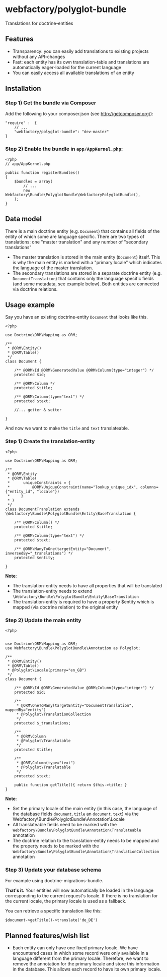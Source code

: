 webfactory/polyglot-bundle
==========================

Translations for doctrine-entities


Features
--------
* Transparency: you can easily add translations to existing projects without any API-changes
* Fast: each entity has its own translation-table and translations are automatically eager-loaded for the current language
* You can easily access all available translations of an entity


Installation
------------

### Step 1) Get the bundle via Composer
Add the following to your composer.json (see http://getcomposer.org/):

    "require" :  {
        // ...
        "webfactory/polyglot-bundle": "dev-master"
    }

### Step 2) Enable the bundle in `app/AppKernel.php`:

	<?php
	// app/AppKernel.php
	
	public function registerBundles()
	{
	    $bundles = array(
	        // ...
	        new Webfactory\Bundle\PolyglotBundle\WebfactoryPolyglotBundle(),
	    );
	}


Data model
----------

There is a main doctrine entity (e.g. `Document`) that contains all fields of the entity of which some are language specific. 
There are two types of translations: one "master translation" and any number of "secondary translations"
* The master translation is stored in the main entity (`Document`) itself. This is why the main entity is marked with a "primary locale" which indicates the language of the master translation.
* The secondary translations are stored in a separate doctrine entity (e.g. `DocumentTranslation`) that contains only the language specific fields (and some metadata, see example below).
Both entities are connected via doctrine relations.


Usage example
------------- 

Say you have an existing doctrine-entity `Document` that looks like this.

	<?php
	
	use Doctrine\ORM\Mapping as ORM;
	
	/**
	 * @ORM\Entity()
	 * @ORM\Table()
	 */
	class Document {
	
	    /** @ORM\Id @ORM\GeneratedValue @ORM\Column(type="integer") */
	    protected $id;
	
	    /** @ORM\Column */
	    protected $title;
	
	    /** @ORM\Column(type="text") */
	    protected $text;
	    
	    //... getter & setter
	
	}


And now we want to make the `title` and `text` translateable.

### Step 1) Create the translation-entity

	<?php
		
	use Doctrine\ORM\Mapping as ORM;
	
	/**
	 * @ORM\Entity
	 * @ORM\Table(
	 *      uniqueConstraints = {
	 *          @ORM\UniqueConstraint(name="lookup_unique_idx", columns={"entity_id", "locale"})
	 *     }
	 * )
	 */
	class DocumentTranslation extends \Webfactory\Bundle\PolyglotBundle\Entity\BaseTranslation {
	
	    /** @ORM\Column() */
	    protected $title;
	
	    /** @ORM\Column(type="text") */
	    protected $text;
	
	    /** @ORM\ManyToOne(targetEntity="Document", inversedBy="_translations") */
	    protected $entity;
	
	}


**Note**:

* The translation-entity needs to have all properties that will be translated
* The translation-entity needs to extend `\Webfactory\Bundle\PolyglotBundle\Entity\BaseTranslation`
* The translation-entity is required to have a property $entity which is mapped (via doctrine relation) to the original entity

### Step 2) Update the main entity

	<?php
	
	
	use Doctrine\ORM\Mapping as ORM;
	use Webfactory\Bundle\PolyglotBundle\Annotation as Polyglot;
	
	/**
	 * @ORM\Entity()
	 * @ORM\Table()
	 * @Polyglot\Locale(primary="en_GB")
	 */
	class Document {
	
	    /** @ORM\Id @ORM\GeneratedValue @ORM\Column(type="integer") */
	    protected $id;
	
	    /**
	     * @ORM\OneToMany(targetEntity="DocumentTranslation", mappedBy="entity")
	     * @Polyglot\TranslationCollection
	     */
	    protected $_translations;
	
	    /**
	     * @ORM\Column
	     * @Polyglot\Translatable
	     */
	    protected $title;
	
	    /** 
	     * @ORM\Column(type="text")
	     * @Polyglot\Translatable
	     */
	    protected $text;
	    
	    public function getTitle(){ return $this->title; }
	}

**Note**:

* Set the primary locale of the main entity (in this case, the language of the database fields `document.title` an `document.text`) via the Webfactory\Bundle\PolyglotBundle\Annotation\Locale
* All translateable fields need to be marked with the `Webfactory\Bundle\PolyglotBundle\Annotation\Translateable` annotation
* The doctrine relation to the translation-entity needs to be mapped and the property needs to be marked with the `Webfactory\Bundle\PolyglotBundle\Annotation\TranslationCollection` annotation

### Step 3) Update your database schema

For example using doctrine-migrations-bundle.


**That's it.**
Your entities will now automatically be loaded in the language corresponding to the current request's locale.
If there is no translation for the current locale, the primary locale is used as a fallback.

You can retrieve a specific translation like this:
	
	$document->getTitle()->translate('de_DE')


Planned features/wish list
--------------------------

* Each entity can only have one fixed primary locale. 
  We have encountered cases in which some record were only available in a language different from the primary locale.
  Therefore, we want to remove the annotation for the primary locale and store this information in the database. This allows each record to have its own primary locale.

